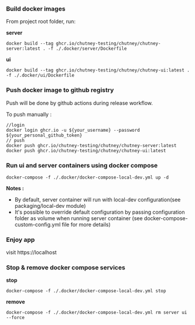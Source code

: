 ### Build docker images

From project root folder, run:

**server**
```shell
docker build --tag ghcr.io/chutney-testing/chutney/chutney-server:latest . -f ./.docker/server/Dockerfile
```

**ui**
```shell
docker build --tag ghcr.io/chutney-testing/chutney/chutney-ui:latest . -f ./.docker/ui/Dockerfile
```

### Push docker image to github registry

Push will be done by github actions during release workflow.

To push manually :
```shell
//login
docker login ghcr.io -u ${your_username} --password ${your_personal_github_token}
// push
docker push ghcr.io/chutney-testing/chutney/chutney-server:latest
docker push ghcr.io/chutney-testing/chutney/chutney-ui:latest
```

### Run ui and server containers using docker compose

```shell
docker-compose -f ./.docker/docker-compose-local-dev.yml up -d
```

**Notes :**

* By default, server container will run with local-dev configuration(see packaging/local-dev module)
* It's possible to override default configuration by passing configuration folder as volume when running server container (see docker-compose-custom-config.yml file for more details)

### Enjoy app

visit https://localhost

### Stop & remove docker compose services

**stop**

```shell
docker-compose -f ./.docker/docker-compose-local-dev.yml stop
```

**remove**

```shell
docker-compose -f ./.docker/docker-compose-local-dev.yml rm server ui --force
```

